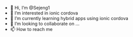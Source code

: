 - 👋 Hi, I’m @Sejeng1
- 👀 I’m interested in ionic cordova
- 🌱 I’m currently learning hybrid apps using ionic cordova
- 💞️ I’m looking to collaborate on ...
- 📫 How to reach me 

<!---
Sejeng1/Sejeng1 is a ✨ special ✨ repository because its `README.md` (this file) appears on your GitHub profile.
You can click the Preview link to take a look at your changes.
--->
